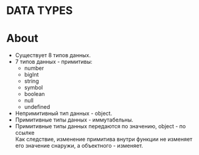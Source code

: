 # DATA TYPES

# About
- Существует 8 типов данных.
- 7 типов данных - примитивы:
  - number
  - bigInt
  - string
  - symbol
  - boolean
  - null
  - undefined
- Непримитивный тип данных - object.
- Примитивные типы данных - иммутабельны.
- Примитивные типы данных передаются по значению, object - по ссылке  
Как следствие, изменение примитива внутри функции не изменяет его значение снаружи, а объектного - изменяет.